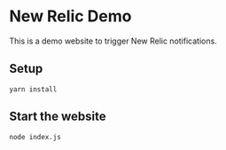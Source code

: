 # New Relic Demo

This is a demo website to trigger New Relic notifications.


## Setup

```
yarn install
```


## Start the website

```
node index.js
```
